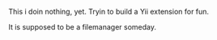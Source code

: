 This i doin nothing, yet.
Tryin to build a Yii extension for fun.

It is supposed to be a filemanager someday.